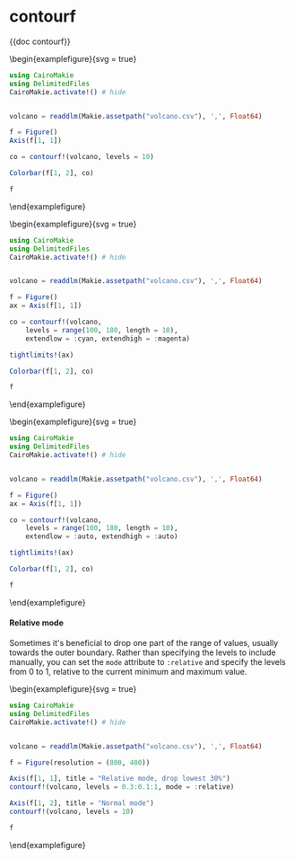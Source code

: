 # contourf

{{doc contourf}}

\begin{examplefigure}{svg = true}
```julia
using CairoMakie
using DelimitedFiles
CairoMakie.activate!() # hide


volcano = readdlm(Makie.assetpath("volcano.csv"), ',', Float64)

f = Figure()
Axis(f[1, 1])

co = contourf!(volcano, levels = 10)

Colorbar(f[1, 2], co)

f
```
\end{examplefigure}

\begin{examplefigure}{svg = true}
```julia
using CairoMakie
using DelimitedFiles
CairoMakie.activate!() # hide


volcano = readdlm(Makie.assetpath("volcano.csv"), ',', Float64)

f = Figure()
ax = Axis(f[1, 1])

co = contourf!(volcano,
    levels = range(100, 180, length = 10),
    extendlow = :cyan, extendhigh = :magenta)

tightlimits!(ax)

Colorbar(f[1, 2], co)

f
```
\end{examplefigure}

\begin{examplefigure}{svg = true}
```julia
using CairoMakie
using DelimitedFiles
CairoMakie.activate!() # hide


volcano = readdlm(Makie.assetpath("volcano.csv"), ',', Float64)

f = Figure()
ax = Axis(f[1, 1])

co = contourf!(volcano,
    levels = range(100, 180, length = 10),
    extendlow = :auto, extendhigh = :auto)

tightlimits!(ax)

Colorbar(f[1, 2], co)

f
```
\end{examplefigure}

#### Relative mode

Sometimes it's beneficial to drop one part of the range of values, usually towards the outer boundary.
Rather than specifying the levels to include manually, you can set the `mode` attribute
to `:relative` and specify the levels from 0 to 1, relative to the current minimum and maximum value.

\begin{examplefigure}{svg = true}
```julia
using CairoMakie
using DelimitedFiles
CairoMakie.activate!() # hide


volcano = readdlm(Makie.assetpath("volcano.csv"), ',', Float64)

f = Figure(resolution = (800, 400))

Axis(f[1, 1], title = "Relative mode, drop lowest 30%")
contourf!(volcano, levels = 0.3:0.1:1, mode = :relative)

Axis(f[1, 2], title = "Normal mode")
contourf!(volcano, levels = 10)

f
```
\end{examplefigure}
